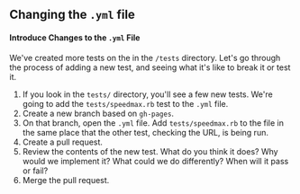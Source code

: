 ## Changing the `.yml` file

#### Introduce Changes to the `.yml` File

We've created more tests on the in the `/tests` directory. Let's go through the process of adding a new test, and seeing what it's like to break it or test it.

1. If you look in the `tests/` directory, you'll see a few new tests. We're going to add the `tests/speedmax.rb` test to the `.yml` file.
1. Create a new branch based on `gh-pages`.
1. On that branch, open the `.yml` file. Add `tests/speedmax.rb` to the file in the same place that the other test, checking the URL, is being run.
1. Create a pull request.
1. Review the contents of the new test. What do you think it does? Why would we implement it? What could we do differently? When will it pass or fail?
1. Merge the pull request.
